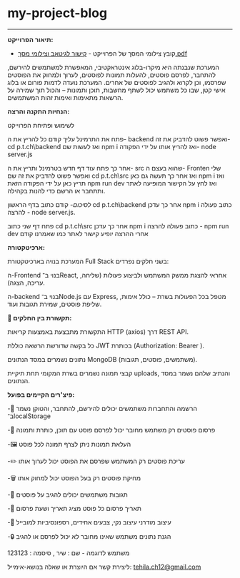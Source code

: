 # my-project-blog #
----------------------------------------------------------------------------------------------------------------------------------------------------------------------------------------------------------------


**תיאור הפרוייקט:**

* קובץ צילומי המסך של הפרוייקט - 
 [קישור לגיטאב וצילומי מסך.pdf](https://github.com/user-attachments/files/21214298/default.pdf)

המערכת שנבנתה היא מיקרו-בלוג אינטראקטיבי, המאפשרת למשתמשים להירשם, להתחבר, לפרסם פוסטים, להעלות תמונות לפוסטים, לערוך ולמחוק את הפוסטים שפרסמו, וכן לקרוא ולהגיב לפוסטים של אחרים.
המערכת נועדה לדמות פורום או בלוג אישי קטן, שבו כל משתמש יכול לשתף מחשבות, תוכן ותמונות – והכול תוך שמירה על הרשאות מתאימות ואימות זהות המשתמשים.



**הנחיות התקנה והרצה:**

 לשימוש ופתיחת הפרוייקט
 
 פתח את התרמינל עליך קודם כל להריץ את ה- backend ואפשר פשוט להדביק את זה- cd p.t.ch\backend  ואז לעשות שם npm i ואז להריץ אותו על ידי הפקודה- node server.js
 
 אחר כך פתח עוד דף חדש בטרמינל ותריץ את ה- src שהוא בעצם ה- Fronten שלי ואפשר פשוט להדביק את זה שם cd p.t.ch\src ואז אחר כך תעשה גם כאן npm i ואז תריץ כאן על ידי הפקודה הזאת npm run dev 
 ואז לחץ על הקישור המופיעה לאתר ותתחבר או הרשם כדי להנות בקהילה.
 
 *לסיכום-* קודם כתוב בדף הראשון cd p.t.ch\backend אחר כך עדכן npm i כתוב פעולה להרצה - node server.js. 

 פתח דף שני כתוב  cd p.t.ch\src אחר כך עדכן npm i  כתוב פעולה להרצה - npm run dev אחרי ההרצה יופיע קישור לאתר כמו שאמרנו קודם
 

 **ארכיטקטורה:**
 
המערכת בנויה בארכיטקטורת Full Stack בשני חלקים נפרדים:

ה-Frontend בנוי ב־React, אחראי להצגת ממשק המשתמש ולביצוע פעולות (שליחה, עריכה, הצגה).

ה-backend בנוי ב־Node.js עם Express, מטפל בכל הפעולות בשרת – כולל אימות, שליפת פוסטים, שמירת תגובות ועוד.


**🔄 תקשורת בין החלקים:**

התקשורת מתבצעת באמצעות קריאות HTTP (axios) דרך REST API.

כל בקשה שדורשת הרשאה כוללת JWT בכותרת (Authorization: Bearer <token>).

נתונים נשמרים במסד הנתונים MongoDB (משתמשים, פוסטים, תגובות).

קבצי תמונה נשמרים בשרת המקומי תחת תיקיית uploads, והנתיב שלהם נשמר במסד הנתונים.



 **פיצ'רים הקיימים בפועל:**
 

-🔐 הרשמה והתחברות  משתמשים יכולים להירשם, להתחבר, והטוקן נשמר ב־localStorage

-📄 פרסום פוסטים	רק משתמש מחובר יכול לפרסם פוסט עם תוכן, כותרת ותמונה

-🖼️ העלאת תמונות	ניתן לצרף תמונה לכל פוסט

-✏️ עריכת פוסטים	רק המשתמש שפרסם את הפוסט יכול לערוך אותו

-🗑️ מחיקת פוסטים	רק בעל הפוסט יכול למחוק אותו

-💬 תגובות	משתמשים יכולים להגיב על פוסטים

-📅 תאריך פרסום	כל פוסט מציג תאריך ושעת פרסום

-🎨 עיצוב מודרני	עיצוב נקי, צבעים אחידים, רספונסיביות למובייל

-🔒 הגנת נתונים	משתמש שאינו מחובר לא יכול לפרסם או להגיב

משתמש לדוגמה - שם : שיר , סיסמה : 123123

ליצירת קשר אם היוצרת או שאלה בנושא-אימייל: tehila.ch12@gmail.com



 
